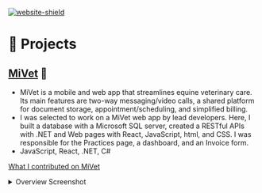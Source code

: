 [![website-shield]][website-url]

# 🧪 Projects

## [MiVet](https://github.com/minkim7/MiVet) 🔗
- MiVet is a mobile and web app that streamlines equine veterinary care. Its main features are two-way messaging/video calls, a shared platform for document storage, appointment/scheduling, and simplified billing.
- I was selected to work on a MiVet web app by lead developers.  Here, I built a database with a Microsoft SQL server, created a RESTful APIs with .NET and Web pages with React, JavaScript, html, and CSS. I was responsible for the Practices page, a dashboard, and an Invoice form.
- JavaScript, React, .NET, C#

[What I contributed on MiVet](https://www.miricanvas.com/v/11imnau)



<details>
    <summary>Overview Screenshot</summary>



[![Overview of the MiVet][product-screenshot]](../../src/static/projects/mivet/mivet-landing.png)


</details>



<!-- MARKDOWN LINKS & IMAGES -->
<!-- https://www.markdownguide.org/basic-syntax/#reference-style-links -->
[product-screenshot]: ./pages/assets/mivetlanding.png
[website-shield]:https://img.shields.io/website?down_color=lightgrey&down_message=offline&style=flat-square&up_color=blue&up_message=online&url=https%3A%2F%2Fminkim7.netlify.app%2F
[website-url]: https://minkim7.netlify.app/